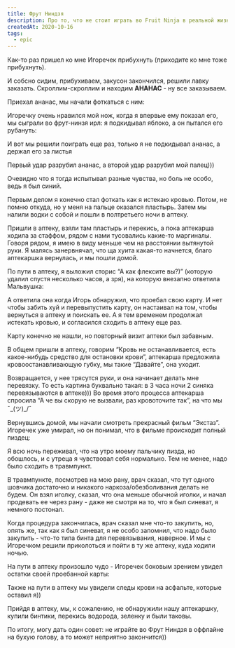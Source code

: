 ```yaml
---
title: Фрут Ниндзя
description: Про то, что не стоит играть во Fruit Ninja в реальной жизни по пьяне
createdAt: 2020-10-16
tags:
  - epic
---
```


Как-то раз пришел ко мне Игоречек прибухнуть (приходите ко мне тоже прибухнуть).

И собсно сидим, прибухиваем, закусон закончился, решили лавку заказать. Скроллим-скроллим и находим **АНАНАС** - ну все заказываем.




Приехал ананас, мы начали фоткаться с ним:

<new-img-row>
  <img-slide src="/images/cool-story/fruit-ninja/pineapple.jpg" alt="Ананас, водка и мы" ></img-slide>
</new-img-row>

Игоречку очень нравился мой нож, когда я впервые ему показал его, мы сыграли во фрут-нинзя ирл: я подкидывал
яблоко, а он пытался его рубануть:

<new-img-row>
  <img-slide src="/images/cool-story/fruit-ninja/knife.jpg" alt="Примерно такой ножичек" ></img-slide>
</new-img-row>


И вот мы решили поиграть еще раз, только я не подкидывал ананас, а держал его за листья

<new-img-row>
  <img-slide src="/images/cool-story/fruit-ninja/pineapple-knife.jpg" alt="Рубанули, у меня ебало уже предвосхищает что будет дальше" ></img-slide>
</new-img-row>

Первый удар разрубил ананас, а второй удар разрубил мой палец)))

<new-img-row>
  <img-slide src="/images/cool-story/fruit-ninja/deep-cuts-1.jpg" alt="А как флексите вы?)" ></img-slide>
  <img-slide src="/images/cool-story/fruit-ninja/deep-cuts-2.jpg" alt="Пальчик на фоне поляны" ></img-slide>
</new-img-row>

Очевидно что я тогда испытывал разные чувства, но боль не особо, ведь я был синий.

Первым делом я конечно стал фоткать как я истекаю кровью. Потом, не помню откуда, но у меня на пальце оказался
пластырь. Затем мы налили водки с собой и пошли в полтретьего ночи в аптеку.

Пришли в аптеку, взяли там пластырь и перекись, а пока аптекарша ходила за стаффом, рядом с нами тусовались
какие-то маргиналы. Говоря рядом, я имею в виду меньше чем на расстоянии вытянутой руки. Я малясь занервнячал, что
ща хуита какая-то начнется, благо аптекаршка вернулась, и мы пошли домой.

По пути в аптеку, я выложил сторис “А как флексите вы?)” (которую удалил спустя несколько часов, а зря), на
которую внезапно ответила Мальвушка:

<new-img-row>
  <img-slide src="/images/cool-story/fruit-ninja/malvushk.jpg" alt="Типичный русский вечер" ></img-slide>
</new-img-row>

А ответила она когда Игорь обнаружил, что проебал свою карту. И нет чтобы забить хуй и перевыпустить карту, он
настаивал на том, чтобы вернуться в аптеку и поискать ее. А я тем временем продолжал истекать кровью, и согласился
сходить в аптеку еще раз.

Карту конечно не нашли, но повторный визит аптеки был забавным.

В общем пришли в аптеку, говорим “Кровь не
останавливается, есть какое-нибудь средство для остановки крови”, аптекарша предложила кровоостанавливающую губку,
мы такие “Давайте”, она уходит.

Возвращается, у нее трясутся руки, и она начинает делать мне перевязку. То есть картина буквально такая: в 3 часа
ночи 2 синяка перевязываются в аптеке))) Во время этого процесса аптекарша спросила “А че вы скорую не вызвали,
раз кровоточите так”, на что мы ¯\_(ツ)_/¯

Вернувшись домой, мы начали смотреть прекрасный фильм “Экстаз”. Игоречек уже умирал, но он понимал, что в фильме
происходит полный пиздец:

<new-img-row>
  <img-slide src="/images/cool-story/fruit-ninja/climax.jpg" alt="Игоречек умирает, в Экстазе тоже умирают" ></img-slide>
</new-img-row>


Я всю ночь переживал, что на утро моему пальчику пизда, но обошлось, и с утреца я чувствовал себя нормально.
Тем не менее, надо было сходить в травмпункт.


В травмпункте, посмотрев на мою рану, врач сказал, что тут одного шовчика достаточно и никакого
наркоза/обезболивания делать не будем. Он взял иголку, сказал, что она меньше обычной иголки, и начал продевать ее
через рану - даже не смотря на то, что я был синеват, я немного постонал.


Когда процедура закончилась, врач сказал мне что-то закупить, но, опять же, так как я был синеват, я не особо
запомнил, что надо было закупить - что-то типа бинта для перевязывания, наверное. И мы с Игоречком решили
приколоться и пойти в ту же аптеку, куда ходили ночью.

На пути в аптеку произошло чудо - Игоречек боковым зрением увидел остатки своей проебанной карты:

<new-img-row>
  <img-slide src="/images/cool-story/fruit-ninja/card.jpg" alt="Леджендари селфачок на след день" ></img-slide>
</new-img-row>


Также на пути в аптеку мы увидели следы крови на асфальте, которые оставил я))

Прийдя в аптеку, мы, к сожалению, не обнаружили нашу аптекаршку, купили бинтики, перекись водорода, зеленку и были
таковы.

По итогу, могу дать один совет: не играйте во Фрут Ниндзя в оффлайне на бухую голову, а то может неприятно
закончится))

<new-img-row>
  <img-slide src="/images/cool-story/fruit-ninja/seam.jpg" alt="Шовчик" ></img-slide>
</new-img-row>
